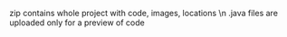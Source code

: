 zip contains whole project with code, images, locations \n
.java files are uploaded only for a preview of code
